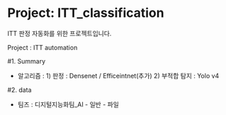 # Project: ITT_classification

ITT 판정 자동화를 위한 프로젝트입니다.

Project : ITT automation

#1. Summary

 - 알고리즘 : 1) 판정 : Densenet / Efficeintnet(추가)
              2) 부적합 탐지 : Yolo v4

#2. data
 - 팀즈 : 디지털지능화팀_AI - 일반 - 파일

              
         
